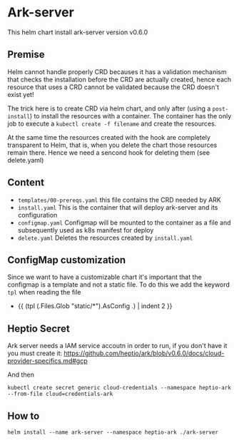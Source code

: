 # Ark-server

This helm chart install ark-server version v0.6.0

## Premise
Helm cannot handle properly CRD becauses it has a validation mechanism that checks the installation before the CRD are actually created,
hence each resource that uses a CRD cannot be validated because the CRD doesn't exist yet!

The trick here is to create CRD via helm chart, and only after (using a `post-install`) to install the resources with a container.
The container has the only job to execute a `kubectl create -f filename` and create the resources.

At the same time the resources created with the hook are completely transparent to Helm, that is, when you delete the
chart those resources remain there. Hence we need a sencond hook for deleting them (see delete.yaml)

## Content
- `templates/00-prereqs.yaml` this file contains the CRD needed by ARK
- `install.yaml` This is the container that will deploy ark-server and its configuration
- `configmap.yaml` Configmap will be mounted to the container as a file and subsequently used as k8s manifest for deploy
- `delete.yaml` Deletes the resources created by `install.yaml`

## ConfigMap customization
Since we want to have a customizable chart it's important that the configmap is a template and not a static file.
To do this we add the keyword `tpl` when reading the file
- {{ (tpl (.Files.Glob "static/*").AsConfig .) | indent 2 }}

## Heptio Secret
Ark server needs a IAM service accoutn in order to run, if you don't have it you must create it: 
https://github.com/heptio/ark/blob/v0.6.0/docs/cloud-provider-specifics.md#gcp


And then
```
kubectl create secret generic cloud-credentials --namespace heptio-ark --from-file cloud=credentials-ark
```

## How to
```
helm install --name ark-server --namespace heptio-ark ./ark-server
```
